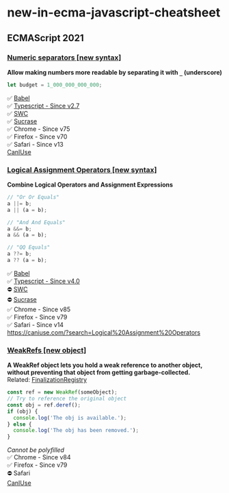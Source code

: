 # new-in-ecma-javascript-cheatsheet

## ECMAScript 2021

### [Numeric separators [new syntax]](https://github.com/tc39/proposal-numeric-separator)

**Allow making numbers more readable by separating it with `_` (underscore)**

```js
let budget = 1_000_000_000_000;
```

✅ [Babel](https://babeljs.io/docs/en/babel-plugin-proposal-numeric-separator)  
✅ [Typescript - Since v2.7](https://www.typescriptlang.org/docs/handbook/release-notes/typescript-2-7.html#numeric-separators)  
✅ [SWC](https://swc.rs/docs/comparison-babel)  
✅ [Sucrase](https://github.com/alangpierce/sucrase#transforms)  
✅ Chrome - Since v75  
✅ Firefox - Since v70  
✅ Safari - Since v13  
[CanIUse](https://caniuse.com/mdn-javascript_grammar_numeric_separators)

### [Logical Assignment Operators [new syntax]](https://github.com/tc39/proposal-logical-assignment)

**Combine Logical Operators and Assignment Expressions**

```js
// "Or Or Equals"
a ||= b;
a || (a = b);

// "And And Equals"
a &&= b;
a && (a = b);

// "QQ Equals"
a ??= b;
a ?? (a = b);
```

✅ [Babel](https://babeljs.io/docs/en/babel-plugin-proposal-logical-assignment-operators)  
✅ [Typescript - Since v4.0 ](https://devblogs.microsoft.com/typescript/announcing-typescript-4-0/#short-circuiting-assignment-operators)  
⛔ [SWC](https://swc.rs/docs/comparison-babel)  
⛔ [Sucrase](https://github.com/alangpierce/sucrase#transforms)  
✅ Chrome - Since v85  
✅ Firefox - Since v79  
✅ Safari - Since v14  
https://caniuse.com/?search=Logical%20Assignment%20Operators

### [WeakRefs [new object]](https://github.com/tc39/proposal-weakrefs)

**A WeakRef object lets you hold a weak reference to another object, without preventing that object from getting garbage-collected.**  
Related: [FinalizationRegistry](https://developer.mozilla.org/en-US/docs/Web/JavaScript/Reference/Global_Objects/FinalizationRegistry)

```js
const ref = new WeakRef(someObject);
// Try to reference the original object
const obj = ref.deref();
if (obj) {
  console.log('The obj is available.');
} else {
  console.log('The obj has been removed.');
}
```
*Cannot be polyfilled*  
✅ Chrome - Since v84  
✅ Firefox - Since v79  
⛔ Safari  
[CanIUse](https://caniuse.com/mdn-javascript_builtins_weakref)

